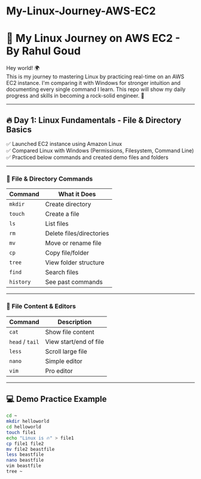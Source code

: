 # My-Linux-Journey-AWS-EC2
# 🚀 My Linux Journey on AWS EC2 - By Rahul Goud

Hey world! 🌍  
This is my journey to mastering Linux by practicing real-time on an AWS EC2 instance. I'm comparing it with Windows for stronger intuition and documenting every single command I learn. This repo will show my daily progress and skills in becoming a rock-solid engineer. 💪

---

## 🔥 Day 1: Linux Fundamentals - File & Directory Basics

✅ Launched EC2 instance using Amazon Linux  
✅ Compared Linux with Windows (Permissions, Filesystem, Command Line)  
✅ Practiced below commands and created demo files and folders

---

### 📁 File & Directory Commands

| Command | What it Does |
|--------|---------------|
| `mkdir` | Create directory |
| `touch` | Create a file |
| `ls` | List files |
| `rm` | Delete files/directories |
| `mv` | Move or rename file |
| `cp` | Copy file/folder |
| `tree` | View folder structure |
| `find` | Search files |
| `history` | See past commands |

---

### 📄 File Content & Editors

| Command | Description |
|---------|-------------|
| `cat` | Show file content |
| `head` / `tail` | View start/end of file |
| `less` | Scroll large file |
| `nano` | Simple editor |
| `vim` | Pro editor |

---

## 💻 Demo Practice Example

```bash
cd ~
mkdir helloworld
cd helloworld
touch file1
echo "Linux is 🔥" > file1
cp file1 file2
mv file2 beastfile
less beastfile
nano beastfile
vim beastfile
tree ~
